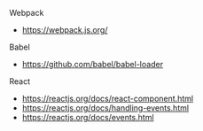 Webpack

- https://webpack.js.org/

Babel

- https://github.com/babel/babel-loader

React

- https://reactjs.org/docs/react-component.html
- https://reactjs.org/docs/handling-events.html
- https://reactjs.org/docs/events.html
